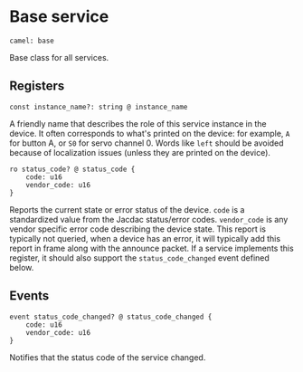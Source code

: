# Base service

    camel: base

Base class for all services.

## Registers

    const instance_name?: string @ instance_name

A friendly name that describes the role of this service instance in the device.
It often corresponds to what's printed on the device:
for example, `A` for button A, or `S0` for servo channel 0.
Words like `left` should be avoided because of localization issues (unless they are printed on the device).

    ro status_code? @ status_code {
        code: u16
        vendor_code: u16
    }

Reports the current state or error status of the device. ``code`` is a standardized value from 
the Jacdac status/error codes. ``vendor_code`` is any vendor specific error code describing the device
state. This report is typically not queried, when a device has an error, it will typically
add this report in frame along with the announce packet. If a service implements this register,
it should also support the ``status_code_changed`` event defined below.

## Events

    event status_code_changed? @ status_code_changed {
        code: u16
        vendor_code: u16
    }

Notifies that the status code of the service changed.
